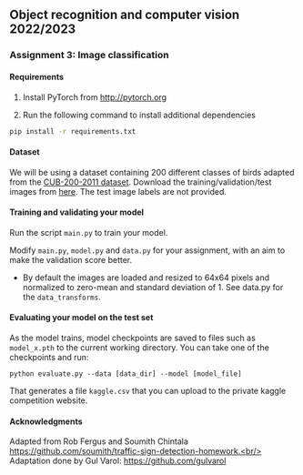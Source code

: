## Object recognition and computer vision 2022/2023

### Assignment 3: Image classification 

#### Requirements
1. Install PyTorch from http://pytorch.org

2. Run the following command to install additional dependencies

```bash
pip install -r requirements.txt
```

#### Dataset
We will be using a dataset containing 200 different classes of birds adapted from the [CUB-200-2011 dataset](http://www.vision.caltech.edu/visipedia/CUB-200-2011.html).
Download the training/validation/test images from [here](https://www.di.ens.fr/willow/teaching/recvis18orig/assignment3/bird_dataset.zip). The test image labels are not provided.

#### Training and validating your model
Run the script `main.py` to train your model.

Modify `main.py`, `model.py` and `data.py` for your assignment, with an aim to make the validation score better.

- By default the images are loaded and resized to 64x64 pixels and normalized to zero-mean and standard deviation of 1. See data.py for the `data_transforms`.

#### Evaluating your model on the test set

As the model trains, model checkpoints are saved to files such as `model_x.pth` to the current working directory.
You can take one of the checkpoints and run:

```
python evaluate.py --data [data_dir] --model [model_file]
```

That generates a file `kaggle.csv` that you can upload to the private kaggle competition website.

#### Acknowledgments
Adapted from Rob Fergus and Soumith Chintala https://github.com/soumith/traffic-sign-detection-homework.<br/>
Adaptation done by Gul Varol: https://github.com/gulvarol
